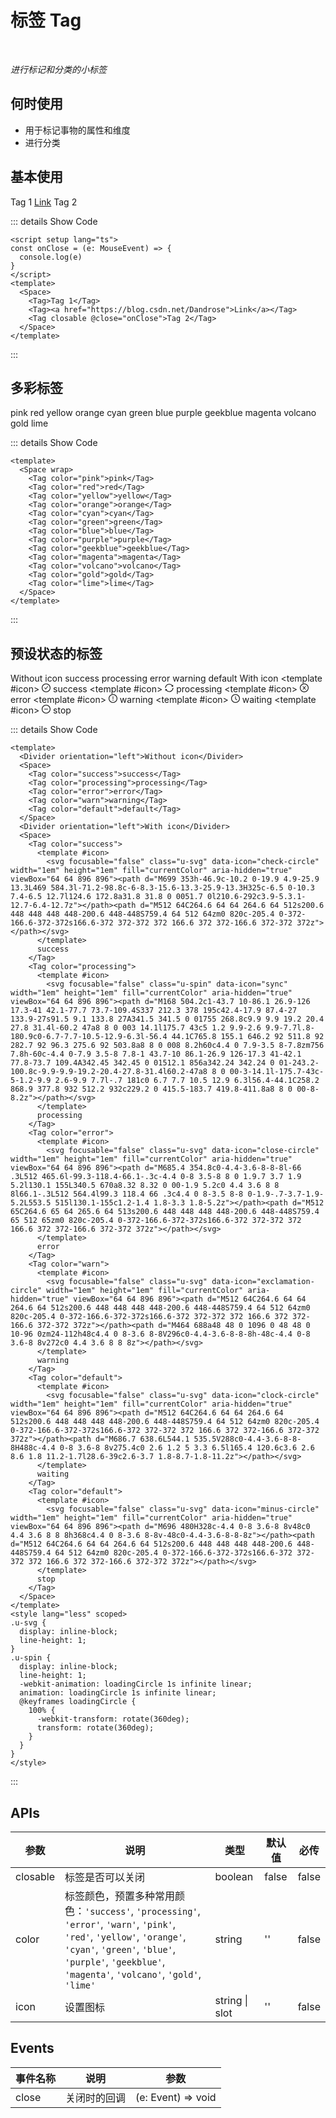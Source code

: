 # 标签 Tag

<br/>

*进行标记和分类的小标签*

## 何时使用

- 用于标记事物的属性和维度
- 进行分类

<script setup lang="ts">
const onClose = (e: MouseEvent) => {
  console.log(e)
}
</script>

## 基本使用

<Space>
  <Tag>Tag 1</Tag>
  <Tag><a href="https://blog.csdn.net/Dandrose">Link</a></Tag>
  <Tag closable @close="onClose">Tag 2</Tag>
</Space>

::: details Show Code

```vue
<script setup lang="ts">
const onClose = (e: MouseEvent) => {
  console.log(e)
}
</script>
<template>
  <Space>
    <Tag>Tag 1</Tag>
    <Tag><a href="https://blog.csdn.net/Dandrose">Link</a></Tag>
    <Tag closable @close="onClose">Tag 2</Tag>
  </Space>
</template>
```

:::

## 多彩标签

<Space wrap>
  <Tag color="pink">pink</Tag>
  <Tag color="red">red</Tag>
  <Tag color="yellow">yellow</Tag>
  <Tag color="orange">orange</Tag>
  <Tag color="cyan">cyan</Tag>
  <Tag color="green">green</Tag>
  <Tag color="blue">blue</Tag>
  <Tag color="purple">purple</Tag>
  <Tag color="geekblue">geekblue</Tag>
  <Tag color="magenta">magenta</Tag>
  <Tag color="volcano">volcano</Tag>
  <Tag color="gold">gold</Tag>
  <Tag color="lime">lime</Tag>
</Space>

::: details Show Code

```vue
<template>
  <Space wrap>
    <Tag color="pink">pink</Tag>
    <Tag color="red">red</Tag>
    <Tag color="yellow">yellow</Tag>
    <Tag color="orange">orange</Tag>
    <Tag color="cyan">cyan</Tag>
    <Tag color="green">green</Tag>
    <Tag color="blue">blue</Tag>
    <Tag color="purple">purple</Tag>
    <Tag color="geekblue">geekblue</Tag>
    <Tag color="magenta">magenta</Tag>
    <Tag color="volcano">volcano</Tag>
    <Tag color="gold">gold</Tag>
    <Tag color="lime">lime</Tag>
  </Space>
</template>
```

:::

## 预设状态的标签

<Divider orientation="left">Without icon</Divider>
<Space>
  <Tag color="success">success</Tag>
  <Tag color="processing">processing</Tag>
  <Tag color="error">error</Tag>
  <Tag color="warn">warning</Tag>
  <Tag color="default">default</Tag>
</Space>
<Divider orientation="left">With icon</Divider>
<Space>
  <Tag color="success">
    <template #icon>
      <svg focusable="false" class="u-svg" data-icon="check-circle" width="1em" height="1em" fill="currentColor" aria-hidden="true" viewBox="64 64 896 896"><path d="M699 353h-46.9c-10.2 0-19.9 4.9-25.9 13.3L469 584.3l-71.2-98.8c-6-8.3-15.6-13.3-25.9-13.3H325c-6.5 0-10.3 7.4-6.5 12.7l124.6 172.8a31.8 31.8 0 0051.7 0l210.6-292c3.9-5.3.1-12.7-6.4-12.7z"></path><path d="M512 64C264.6 64 64 264.6 64 512s200.6 448 448 448 448-200.6 448-448S759.4 64 512 64zm0 820c-205.4 0-372-166.6-372-372s166.6-372 372-372 372 166.6 372 372-166.6 372-372 372z"></path></svg>
    </template>
    success
  </Tag>
  <Tag color="processing">
    <template #icon>
      <svg focusable="false" class="u-spin" data-icon="sync" width="1em" height="1em" fill="currentColor" aria-hidden="true" viewBox="64 64 896 896"><path d="M168 504.2c1-43.7 10-86.1 26.9-126 17.3-41 42.1-77.7 73.7-109.4S337 212.3 378 195c42.4-17.9 87.4-27 133.9-27s91.5 9.1 133.8 27A341.5 341.5 0 01755 268.8c9.9 9.9 19.2 20.4 27.8 31.4l-60.2 47a8 8 0 003 14.1l175.7 43c5 1.2 9.9-2.6 9.9-7.7l.8-180.9c0-6.7-7.7-10.5-12.9-6.3l-56.4 44.1C765.8 155.1 646.2 92 511.8 92 282.7 92 96.3 275.6 92 503.8a8 8 0 008 8.2h60c4.4 0 7.9-3.5 8-7.8zm756 7.8h-60c-4.4 0-7.9 3.5-8 7.8-1 43.7-10 86.1-26.9 126-17.3 41-42.1 77.8-73.7 109.4A342.45 342.45 0 01512.1 856a342.24 342.24 0 01-243.2-100.8c-9.9-9.9-19.2-20.4-27.8-31.4l60.2-47a8 8 0 00-3-14.1l-175.7-43c-5-1.2-9.9 2.6-9.9 7.7l-.7 181c0 6.7 7.7 10.5 12.9 6.3l56.4-44.1C258.2 868.9 377.8 932 512.2 932c229.2 0 415.5-183.7 419.8-411.8a8 8 0 00-8-8.2z"></path></svg>
    </template>
    processing
  </Tag>
  <Tag color="error">
    <template #icon>
      <svg focusable="false" class="u-svg" data-icon="close-circle" width="1em" height="1em" fill="currentColor" aria-hidden="true" viewBox="64 64 896 896"><path d="M685.4 354.8c0-4.4-3.6-8-8-8l-66 .3L512 465.6l-99.3-118.4-66.1-.3c-4.4 0-8 3.5-8 8 0 1.9.7 3.7 1.9 5.2l130.1 155L340.5 670a8.32 8.32 0 00-1.9 5.2c0 4.4 3.6 8 8 8l66.1-.3L512 564.4l99.3 118.4 66 .3c4.4 0 8-3.5 8-8 0-1.9-.7-3.7-1.9-5.2L553.5 515l130.1-155c1.2-1.4 1.8-3.3 1.8-5.2z"></path><path d="M512 65C264.6 65 64 265.6 64 513s200.6 448 448 448 448-200.6 448-448S759.4 65 512 65zm0 820c-205.4 0-372-166.6-372-372s166.6-372 372-372 372 166.6 372 372-166.6 372-372 372z"></path></svg>
    </template>
    error
  </Tag>
  <Tag color="warn">
    <template #icon>
      <svg focusable="false" class="u-svg" data-icon="exclamation-circle" width="1em" height="1em" fill="currentColor" aria-hidden="true" viewBox="64 64 896 896"><path d="M512 64C264.6 64 64 264.6 64 512s200.6 448 448 448 448-200.6 448-448S759.4 64 512 64zm0 820c-205.4 0-372-166.6-372-372s166.6-372 372-372 372 166.6 372 372-166.6 372-372 372z"></path><path d="M464 688a48 48 0 1096 0 48 48 0 10-96 0zm24-112h48c4.4 0 8-3.6 8-8V296c0-4.4-3.6-8-8-8h-48c-4.4 0-8 3.6-8 8v272c0 4.4 3.6 8 8 8z"></path></svg>
    </template>
    warning
  </Tag>
  <Tag color="default">
    <template #icon>
      <svg focusable="false" class="u-svg" data-icon="clock-circle" width="1em" height="1em" fill="currentColor" aria-hidden="true" viewBox="64 64 896 896"><path d="M512 64C264.6 64 64 264.6 64 512s200.6 448 448 448 448-200.6 448-448S759.4 64 512 64zm0 820c-205.4 0-372-166.6-372-372s166.6-372 372-372 372 166.6 372 372-166.6 372-372 372z"></path><path d="M686.7 638.6L544.1 535.5V288c0-4.4-3.6-8-8-8H488c-4.4 0-8 3.6-8 8v275.4c0 2.6 1.2 5 3.3 6.5l165.4 120.6c3.6 2.6 8.6 1.8 11.2-1.7l28.6-39c2.6-3.7 1.8-8.7-1.8-11.2z"></path></svg>
    </template>
    waiting
  </Tag>
  <Tag color="default">
    <template #icon>
      <svg focusable="false" class="u-svg" data-icon="minus-circle" width="1em" height="1em" fill="currentColor" aria-hidden="true" viewBox="64 64 896 896"><path d="M696 480H328c-4.4 0-8 3.6-8 8v48c0 4.4 3.6 8 8 8h368c4.4 0 8-3.6 8-8v-48c0-4.4-3.6-8-8-8z"></path><path d="M512 64C264.6 64 64 264.6 64 512s200.6 448 448 448 448-200.6 448-448S759.4 64 512 64zm0 820c-205.4 0-372-166.6-372-372s166.6-372 372-372 372 166.6 372 372-166.6 372-372 372z"></path></svg>
    </template>
    stop
  </Tag>
</Space>

::: details Show Code

```vue
<template>
  <Divider orientation="left">Without icon</Divider>
  <Space>
    <Tag color="success">success</Tag>
    <Tag color="processing">processing</Tag>
    <Tag color="error">error</Tag>
    <Tag color="warn">warning</Tag>
    <Tag color="default">default</Tag>
  </Space>
  <Divider orientation="left">With icon</Divider>
  <Space>
    <Tag color="success">
      <template #icon>
        <svg focusable="false" class="u-svg" data-icon="check-circle" width="1em" height="1em" fill="currentColor" aria-hidden="true" viewBox="64 64 896 896"><path d="M699 353h-46.9c-10.2 0-19.9 4.9-25.9 13.3L469 584.3l-71.2-98.8c-6-8.3-15.6-13.3-25.9-13.3H325c-6.5 0-10.3 7.4-6.5 12.7l124.6 172.8a31.8 31.8 0 0051.7 0l210.6-292c3.9-5.3.1-12.7-6.4-12.7z"></path><path d="M512 64C264.6 64 64 264.6 64 512s200.6 448 448 448 448-200.6 448-448S759.4 64 512 64zm0 820c-205.4 0-372-166.6-372-372s166.6-372 372-372 372 166.6 372 372-166.6 372-372 372z"></path></svg>
      </template>
      success
    </Tag>
    <Tag color="processing">
      <template #icon>
        <svg focusable="false" class="u-spin" data-icon="sync" width="1em" height="1em" fill="currentColor" aria-hidden="true" viewBox="64 64 896 896"><path d="M168 504.2c1-43.7 10-86.1 26.9-126 17.3-41 42.1-77.7 73.7-109.4S337 212.3 378 195c42.4-17.9 87.4-27 133.9-27s91.5 9.1 133.8 27A341.5 341.5 0 01755 268.8c9.9 9.9 19.2 20.4 27.8 31.4l-60.2 47a8 8 0 003 14.1l175.7 43c5 1.2 9.9-2.6 9.9-7.7l.8-180.9c0-6.7-7.7-10.5-12.9-6.3l-56.4 44.1C765.8 155.1 646.2 92 511.8 92 282.7 92 96.3 275.6 92 503.8a8 8 0 008 8.2h60c4.4 0 7.9-3.5 8-7.8zm756 7.8h-60c-4.4 0-7.9 3.5-8 7.8-1 43.7-10 86.1-26.9 126-17.3 41-42.1 77.8-73.7 109.4A342.45 342.45 0 01512.1 856a342.24 342.24 0 01-243.2-100.8c-9.9-9.9-19.2-20.4-27.8-31.4l60.2-47a8 8 0 00-3-14.1l-175.7-43c-5-1.2-9.9 2.6-9.9 7.7l-.7 181c0 6.7 7.7 10.5 12.9 6.3l56.4-44.1C258.2 868.9 377.8 932 512.2 932c229.2 0 415.5-183.7 419.8-411.8a8 8 0 00-8-8.2z"></path></svg>
      </template>
      processing
    </Tag>
    <Tag color="error">
      <template #icon>
        <svg focusable="false" class="u-svg" data-icon="close-circle" width="1em" height="1em" fill="currentColor" aria-hidden="true" viewBox="64 64 896 896"><path d="M685.4 354.8c0-4.4-3.6-8-8-8l-66 .3L512 465.6l-99.3-118.4-66.1-.3c-4.4 0-8 3.5-8 8 0 1.9.7 3.7 1.9 5.2l130.1 155L340.5 670a8.32 8.32 0 00-1.9 5.2c0 4.4 3.6 8 8 8l66.1-.3L512 564.4l99.3 118.4 66 .3c4.4 0 8-3.5 8-8 0-1.9-.7-3.7-1.9-5.2L553.5 515l130.1-155c1.2-1.4 1.8-3.3 1.8-5.2z"></path><path d="M512 65C264.6 65 64 265.6 64 513s200.6 448 448 448 448-200.6 448-448S759.4 65 512 65zm0 820c-205.4 0-372-166.6-372-372s166.6-372 372-372 372 166.6 372 372-166.6 372-372 372z"></path></svg>
      </template>
      error
    </Tag>
    <Tag color="warn">
      <template #icon>
        <svg focusable="false" class="u-svg" data-icon="exclamation-circle" width="1em" height="1em" fill="currentColor" aria-hidden="true" viewBox="64 64 896 896"><path d="M512 64C264.6 64 64 264.6 64 512s200.6 448 448 448 448-200.6 448-448S759.4 64 512 64zm0 820c-205.4 0-372-166.6-372-372s166.6-372 372-372 372 166.6 372 372-166.6 372-372 372z"></path><path d="M464 688a48 48 0 1096 0 48 48 0 10-96 0zm24-112h48c4.4 0 8-3.6 8-8V296c0-4.4-3.6-8-8-8h-48c-4.4 0-8 3.6-8 8v272c0 4.4 3.6 8 8 8z"></path></svg>
      </template>
      warning
    </Tag>
    <Tag color="default">
      <template #icon>
        <svg focusable="false" class="u-svg" data-icon="clock-circle" width="1em" height="1em" fill="currentColor" aria-hidden="true" viewBox="64 64 896 896"><path d="M512 64C264.6 64 64 264.6 64 512s200.6 448 448 448 448-200.6 448-448S759.4 64 512 64zm0 820c-205.4 0-372-166.6-372-372s166.6-372 372-372 372 166.6 372 372-166.6 372-372 372z"></path><path d="M686.7 638.6L544.1 535.5V288c0-4.4-3.6-8-8-8H488c-4.4 0-8 3.6-8 8v275.4c0 2.6 1.2 5 3.3 6.5l165.4 120.6c3.6 2.6 8.6 1.8 11.2-1.7l28.6-39c2.6-3.7 1.8-8.7-1.8-11.2z"></path></svg>
      </template>
      waiting
    </Tag>
    <Tag color="default">
      <template #icon>
        <svg focusable="false" class="u-svg" data-icon="minus-circle" width="1em" height="1em" fill="currentColor" aria-hidden="true" viewBox="64 64 896 896"><path d="M696 480H328c-4.4 0-8 3.6-8 8v48c0 4.4 3.6 8 8 8h368c4.4 0 8-3.6 8-8v-48c0-4.4-3.6-8-8-8z"></path><path d="M512 64C264.6 64 64 264.6 64 512s200.6 448 448 448 448-200.6 448-448S759.4 64 512 64zm0 820c-205.4 0-372-166.6-372-372s166.6-372 372-372 372 166.6 372 372-166.6 372-372 372z"></path></svg>
      </template>
      stop
    </Tag>
  </Space>
</template>
<style lang="less" scoped>
.u-svg {
  display: inline-block;
  line-height: 1;
}
.u-spin {
  display: inline-block;
  line-height: 1;
  -webkit-animation: loadingCircle 1s infinite linear;
  animation: loadingCircle 1s infinite linear;
  @keyframes loadingCircle {
    100% {
      -webkit-transform: rotate(360deg);
      transform: rotate(360deg);
    }
  }
}
</style>
```

:::

<style lang="less" scoped>
.u-svg {
  display: inline-block;
  line-height: 1;
}
.u-spin {
  display: inline-block;
  line-height: 1;
  -webkit-animation: loadingCircle 1s infinite linear;
  animation: loadingCircle 1s infinite linear;
  @keyframes loadingCircle {
    100% {
      -webkit-transform: rotate(360deg);
      transform: rotate(360deg);
    }
  }
}
</style>

## APIs

参数 | 说明 | 类型 | 默认值 | 必传
-- | -- | -- | -- | --
closable | 标签是否可以关闭 | boolean | false | false
color | 标签颜色，预置多种常用颜色：`'success'`, `'processing'`, `'error'`, `'warn'`, `'pink'`, `'red'`, `'yellow'`, `'orange'`, `'cyan'`, `'green'`, `'blue'`, `'purple'`, `'geekblue'`, `'magenta'`, `'volcano'`, `'gold'`, `'lime'` | string | '' | false
icon | 设置图标 | string &#124; slot | '' | false

## Events

事件名称 | 说明 | 参数
-- | -- | --
close | 关闭时的回调 | (e: Event) => void
